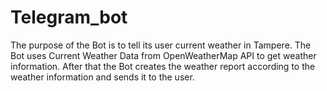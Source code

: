 # Telegram_bot

The purpose of the Bot is to tell its user current weather in Tampere. The Bot uses Current Weather Data from OpenWeatherMap API to get weather information. After that the Bot creates the weather report according to the weather information and sends it to the user.

